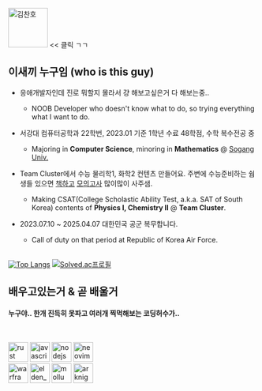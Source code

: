<a margin="20" href="https://youtu.be/ZEpcRSivu-E" target="_blank"><img margin="20px" height="80" src="https://media.bunjang.co.kr/product/158753670_1_1625837846_w360.jpg" alt="김찬호" target="_blank"></a> << 클릭 ㄱㄱ

## 이새끼 누구임 (who is this guy)
- 응애개발자인데 진로 뭐할지 몰라서 걍 해보고싶은거 다 해보는중..
  - NOOB Developer who doesn't know what to do, so trying everything what I want to do.  
- 서강대 컴퓨터공학과 22학번, 2023.01 기준 1학년 수료 48학점, 수학 복수전공 중
  - Majoring in **Computer Science**, minoring in **Mathematics** @ [Sogang Univ.](https://www.sogang.ac.kr/index.do)  
- Team Cluster에서 수능 물리학1, 화학2 컨텐츠 만들어요. 주변에 수능준비하는 쉄생들 있으면 [책](https://atom.ac/books/9700)[하고](https://atom.ac/books/9927) [모의고사](https://atom.ac/books/9917) 많이많이 사주샘.
  - Making CSAT(College Scholastic Ability Test, a.k.a. SAT of South Korea) contents of **Physics I, Chemistry II** @ **Team Cluster**. 
- 2023.07.10 ~ 2025.04.07 대한민국 공군 복무합니다.
  - Call of duty on that period at Republic of Korea Air Force.
  
  <br>  
  
[![Top Langs](https://github-readme-stats.vercel.app/api/top-langs/?username=playteddypicker&layout=compact)](https://github.com/anuraghazra/github-readme-stats)
[![Solved.ac프로필](http://mazassumnida.wtf/api/v2/generate_badge?boj=playteddypicker)](https://solved.ac/playteddypicker)



## 배우고있는거 & 곧 배울거

#### 누구야.. 한개 진득히 못파고 여러개 찍먹해보는 코딩허수가..
<br />

<a margin="10" href="https://www.rust-lang.org/" target="_blank"><img margin="10px" height="40" src="https://www.rust-lang.org/logos/rust-logo-512x512.png" alt="rust"></a>
<a margin="10" href="https://developer.mozilla.org/en-US/docs/Web/JavaScript" target="_blank"><img margin="10px" height="40" src="https://cdn.jsdelivr.net/gh/devicons/devicon/icons/javascript/javascript-original.svg" alt="javascript"></a>
<a margin="10" href="https://nodejs.org" target="_blank"><img margin="10px" height="40" src="https://cdn.jsdelivr.net/gh/devicons/devicon/icons/nodejs/nodejs-original.svg" alt="nodejs"></a>
<a margin="10" href="https://neovim.io/" target="_blank"><img margin="10px" height="40" src="https://upload.wikimedia.org/wikipedia/commons/thumb/3/3a/Neovim-mark.svg/984px-Neovim-mark.svg.png?20150131093814" alt="neovim"></a>
<br />
<a margin="10" href="https://www.warframe.com" target="_blank"><img margin="10px" height="40" src="https://n9e5v4d8.ssl.hwcdn.net/images/longlanding/logo-white.png" alt="warframe"></a>
<a margin="10" href="https://en.bandainamcoent.eu/elden-ring/elden-ring" target="_blank"><img margin="10px" height="40" src="https://p325k7wa.twic.pics/high/elden-ring/elden-ring/00-page-setup/eldenring_new.png?twic=v1/resize=1600/step=10/quality=80" alt="elden_ring"></a>
<a margin="10" href="https://bluearchive.nexon.com" target="_blank"><img margin="10px" height="40" src="https://image.librewiki.net/5/5b/Pop_logo.png" alt="mollu"></a>
<a margin="10" href="https://www.arknights.kr/" target="_blank"><img margin="10px" height="40" src="https://webusstatic.yo-star.com/ark_kr_web/mobile/img/logo.d26fe41b.png" alt="arknights"></a>
